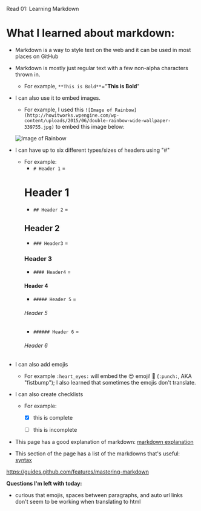 Read 01: Learning Markdown

# What I learned about markdown:

* Markdown is a way to style text on the web and it can be used in most places on GitHub

* Markdown is mostly just regular text with a few non-alpha characters thrown in.
  * For example, ```**This is Bold**```="**This is Bold**"
  
* I can also use it to embed images.
  * For example, I used this ```![Image of Rainbow](http://howitworks.wpengine.com/wp-content/uploads/2015/06/double-rainbow-wide-wallpaper-339755.jpg)``` to embed this image below:
  
  ![Image of Rainbow](http://howitworks.wpengine.com/wp-content/uploads/2015/06/double-rainbow-wide-wallpaper-339755.jpg)
  
  
* I can have up to six different types/sizes of headers using "#"
  * For example:
    * ```# Header 1``` =
    # Header 1        
    * ```## Header 2``` = 
    ## Header 2
    * ```### Header3``` = 
    ### Header 3
    * ```#### Header4``` = 
    #### Header 4
    * ```##### Header 5``` = 
    ###### Header 5
    * ```###### Header 6``` = 
    ###### Header 6
    

* I can also add emojis
  * For example ```:heart_eyes:``` will embed the :heart_eyes: emoji! :punch: (```:punch:```, AKA "fistbump"); I also learned that sometimes the emojis don't translate.


* I can also create checklists
  * For example:
    - [x] this is complete
    - [ ] this is incomplete


* This page has a good explanation of markdown: [markdown explanation](https://guides.github.com/features/mastering-markdown/)
* This section of the page has a list of the markdowns that's useful: [syntax](https://guides.github.com/features/mastering-markdown/#syntax)

https://guides.github.com/features/mastering-markdown

**Questions I'm left with today:**
- curious that emojis, spaces between paragraphs, and auto url links don't seem to be working when translating to html
